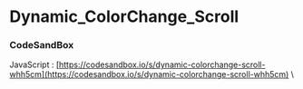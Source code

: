 # Dynamic_ColorChange_Scroll

### CodeSandBox

JavaScript : [https://codesandbox.io/s/dynamic-colorchange-scroll-whh5cm](https://codesandbox.io/s/dynamic-colorchange-scroll-whh5cm) \
